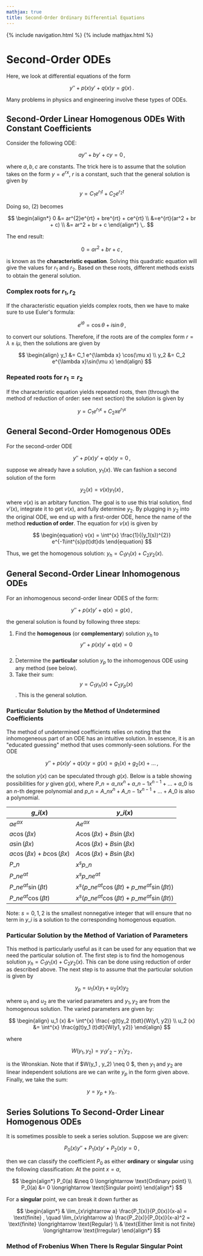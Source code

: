 ```yaml
---
mathjax: true
title: Second-Order Ordinary Differential Equations
---
```

{% include navigation.html %}
{% include mathjax.html %}

# Second-Order ODEs

Here, we look at differential equations of the form

$$ \begin{equation} y'' + p(x)y' + q(x)y = g(x) \,. \end{equation} $$

Many problems in physics and engineering involve these types of ODEs.

## Second-Order Linear Homogenous ODEs With Constant Coefficients

Consider the following ODE:

$$ \begin{equation} ay'' + by' + cy = 0 \end{equation} \,, $$

where $a,b,c$ are constants. The trick here is to assume that the solution takes on the form $y=e^{rx}$, $r$ is a constant, such that the general solution is given by

$$ \begin{equation} y = C_1 e^{r_1 t} + C_2 e^{r_2 t} \end{equation} $$

Doing so, (2) becomes

$$  \begin{align*} 0 &= ar^{2}e^{rt} + bre^{rt} + ce^{rt} \\ 
&=e^{rt}(ar^2 + br + c) \\  &= ar^2 + br + c \end{align*} \,.  $$

The end result:

$$ \begin{equation} 0=ar^2 + br + c \end{equation} \,, $$

is known as the **characteristic equation**. Solving this quadratic equation will give the values for $r_1$ and $r_2$. Based on these roots, different methods exists to obtain the general solution.

### Complex roots for $r_1, r_2$

If the characteristic equation yields complex roots, then we have to make sure to use Euler's formula:

$$ e^{i\theta} = \cos\theta + i \sin\theta \,, $$

to convert our solutions. Therefore, if the roots are of the complex form $r=\lambda \pm i\mu$, then the solutions are given by

$$ \begin{align} y_1 &= C_1 e^{\lambda x} \cos(\mu x) \\ y_2 &= C_2 e^{\lambda x}\sin(\mu x) \end{align} $$

### Repeated roots for $r_1 = r_2$

If the characteristic equation yields repeated roots, then (through the method of reduction of order: see next section) the solution is given by 

$$ \begin{equation}  y = C_1e^{r_1 x} + C_2 xe^{r_1 x} \end{equation} $$

## General Second-Order Homogenous ODEs

For the second-order ODE

$$ y'' + p(x)y' + q(x)y = 0 \,, $$

suppose we already have a solution, $y_1 (x)$. We can fashion a second solution of the form

$$ \begin{equation} y_2 (x) = v(x)y_1(x) \,,  \end{equation} $$

where $v(x)$ is an arbitary function. The goal is to use this trial solution, find $v'(x)$, integrate it to get $v(x)$, and fully determine $y_2$. By plugging in $y_2$ into the original ODE, we end up with a first-order ODE, hence the name of the method **reduction of order**. The equation for $v(x)$ is given by

$$ \begin{equation} v(x) = \int^{x} \frac{1}{(y_1(s))^{2}} e^{-1\int^{s}p(t)dt}ds \end{equation} $$

Thus, we get the homogenous solution: $y_h = C_1 y_1 (x) + C_2 y_2 (x)$.

## General Second-Order Linear Inhomogenous ODEs

For an inhomogenous second-order linear ODES of the form:

$$ y'' + p(x)y' + q(x) = g(x) \,, $$

the general solution is found by following three steps:

1. Find the **homogenous** (or **complementary**) solution $y_h$ to $$ y'' + p(x)y' + q(x) = 0$$.
2. Determine the **particular** solution $y_p$ to the inhomogenous ODE using any method (see below).
3. Take their sum: $$ y = C_1 y_h (x) + C_2 y_p (x)$$. This is the general solution.

### Particular Solution by the Method of Undetermined Coefficients

The method of undetermined coefficients relies on noting that the inhomogeneous part of an ODE has an intuitive solution. In essence, it is an "educated guessing" method that uses commonly-seen solutions. For the ODE

$$ y'' + p(x) y' + q(x)y = g(x) = g_{1}(x) + g_{2}(x) + \dots \,, $$

the solution $y(x)$ can be speculated through $g(x)$. Below is a table showing possibilities for $y$ given $g(x)$, where $P\_n = a\_n x^{n} + a\_{n-1}x^{n-1} + \dots + a\_{0}$ is an $n$-th degree polynomial and $p\_n = A\_n x^{n} + A\_{n-1}x^{n-1} + \dots + A\_{0}$ is also a polynomial. 

| $g\_i(x)$ | $y\_i(x)$ |
| --------- | --------- |
| $ae^{\alpha x}$ | $Ae^{\alpha x}$ |
| $a\cos(\beta x)$ | $A\cos(\beta x) + B\sin(\beta x)$|
| $a\sin(\beta x)$ | $A\cos(\beta x) + B\sin(\beta x)$|
| $a\cos(\beta x) + b\cos(\beta x)$ | $A\cos(\beta x) + B\sin(\beta x)$| 
| $P\_n$ | $x^{s}p\_n$ |
| $P\_n e^{\alpha t}$ | $x^{s}p\_n e^{\alpha t}$ |
| $P\_n e^{\alpha t}\sin(\beta t)$ | $x^{s} (p\_n e^{\alpha t} \cos(\beta t) + p\_m e^{\alpha t} \sin(\beta t))$ |
| $P\_n e^{\alpha t}\cos(\beta t)$ | $x^{s} (p\_n e^{\alpha t} \cos(\beta t) + p\_m e^{\alpha t} \sin(\beta t))$ |

Note: $s=0,1,2$ is the smallest nonnegative integer that will ensure that no term in $y\_i$ is a solution to the corresponding homogenous equation. 

### Particular Solution by the Method of Variation of Parameters

This method is particularly useful as it can be used for any equation that we need the particular solution of. The first step is to find the homogenous solution $y_h = C_1 y_1 (x) + C_2 y_2 (x)$. This can be done using reduction of order as described above. The next step is to assume that the particular solution is given by

$$ \begin{equation} y_p = u_1 (x)y_1 + u_2 (x)y_2 \end{equation} $$

where $u_1$ and $u_2$ are the varied parameters and $y_1 , y_2$ are from the homogenous solution. The varied parameters are given by:

$$ \begin{align} u_1 (x) &= \int^{x} \frac{-g(t)y_2 (t)dt}{W(y1, y2)} \\  u_2 (x) &= \int^{x} \frac{g(t)y_1 (t)dt}{W(y1, y2)} \end{align} $$

where 

$$ W(y_1 , y_2) = y_1 y'_2 - y_1 ' y_2 \,, $$ 

is the Wronskian. Note that if $W(y_1 , y_2) \neq 0 $, then $y_1$ and $y_2$ are linear independent solutions are we can write $y_p$ in the form given above. Finally, we take the sum:

$$ \begin{equation} y = y_p + y_h \end{equation} \,. $$

## Series Solutions To Second-Order Linear Homogenous ODEs

It is sometimes possible to seek a series solution. Suppose we are given:

$$ \begin{equation}  P_0(x)y'' + P_1(x)y' + P_2(x)y = 0  \end{equation} \,, $$

then we can classify the coefficient $P_0$ as either **ordinary** or **singular** using the following classification: At the point $x=a$,

$$ \begin{align*} P_0(a) &\neq 0 \longrightarrow \text{Ordinary point} \\  P_0(a) &= 0 \longrightarrow \text{Singular point} \end{align*} $$

For a **singular** point, we can break it down further as

$$ \begin{align*} & \lim_{x\rightarrow a} \frac{P_1(x)}{P_0(x)}(x-a) = \text{finite} , \quad \lim_{x\rightarrow a} \frac{P_2(x)}{P_0(x)}(x-a)^2 = \text{finite} \longrightarrow \text{Regular} \\ & \text{Either limit is not finite} \longrightarrow \text{Irregular} \end{align*} $$

### Method of Frobenius When There Is Regular Singular Point


